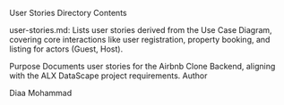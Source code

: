 User Stories Directory
Contents

user-stories.md: Lists user stories derived from the Use Case Diagram, covering core interactions like user registration, property booking, and listing for actors (Guest, Host).

Purpose
Documents user stories for the Airbnb Clone Backend, aligning with the ALX DataScape project requirements.
Author

Diaa Mohammad
